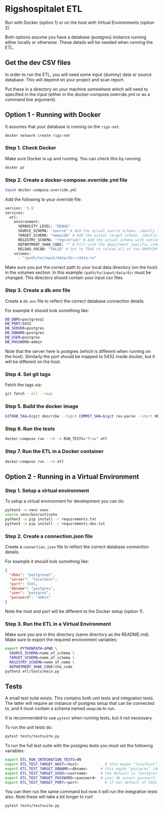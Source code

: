 # Rigshospitalet ETL

Run with Docker (option 1) or on the host with Virtual Environments (option 2).

Both options assume you have a database (postgres) instance running either locally or otherwise. These details will be needed when running the ETL.

## Get the dev CSV files
In order to run the ETL, you will need some input (dummy) data or source database. This will depend on your project and scan report.

Put these in a directory on your machine somewhere which will need to specified in the input (either in the docker-compose.override.yml or as a command line argument).

## Option 1 - Running with Docker
It assumes that your database is running on the `rigs-net`.
```bash
docker network create rigs-net
```

### Step 1. Check Docker
Make sure Docker is up and running. You can check this by running:
```bash
docker ps
```

### Step 2. Create a docker-compose.override.yml file
```bash
touch docker-compose.override.yml
```

Add the following to your override file:
```bash
version: '3.5'
services:
  etl:
    environment:
      VERBOSITY_LEVEL: "DEBUG"
      SOURCE_SCHEMA: "source" # Add the actual source schema, ideally site-specific
      TARGET_SCHEMA: "omopcdm" # Add the actual target schema, ideally site-specific
      REGISTRY_SCHEMA: "registries" # Add the actual schema with national registries
      DEPARTMENT_SHAK_CODE: "" # Fill with the department specific code
      RELOAD_VOCAB: "FALSE" # Set to TRUE to reload all of the OMOPCDM vocab tables
    volumes:
      - "/path/to/input/data/dir:/data:ro"
```

Make sure you put the correct path to your local data directory (on the host) in the volumes section. In this example `/path/to/input/data/dir` must be changed.
This directory should contain your input csv files.

### Step 3. Create a db.env file
Create a `db.env` file to reflect the correct database connection details.

For example it should look something like:
```bash
DB_DBMS=postgresql
DB_PORT=5432
DB_SERVER=postgres
DB_DBNAME=postgres
DB_USER=postgres
DB_PASSWORD=admin
```

Note that the server here is postgres (which is different when running on the host). Similarly the port should be mapped to 5432 inside docker, but it will be different on the host.

### Step 4. Set git tags
Fetch the tags via:
```bash
git fetch --all --tags
```

### Step 5. Build the docker image
```bash
GITHUB_TAG=$(git describe --tags) COMMIT_SHA=$(git rev-parse --short HEAD) docker-compose build
```

### Step 6. Run the tests
```bash
docker-compose run --rm -e RUN_TESTS="True" etl
```

### Step 7. Run the ETL in a Docker container
```bash
docker-compose run --rm etl
```

## Option 2 - Running in a Virtual Environment

### Step 1. Setup a virtual environment
To setup a virtual environment for development you can do:
```bash
python3 -m venv venv
source venv/bin/activate
python3 -m pip install -r requirements.txt
python3 -m pip install -r requirements.dev.txt
```

### Step 2. Create a connection.json file
Create a `connection.json` file to reflect the correct database connection details.

For example it should look something like:
```json
{
  "dbms": "postgresql",
  "server": "localhost",
  "port": 5565,
  "dbname": "postgres",
  "user": "postgres",
  "password": "admin"
}
```

Note the host and port will be different to the Docker setup (option 1).

### Step 3. Run the ETL in a Virtual Environment
Make sure you are in this directory (same directory as the README.md). Make sure to export the required environment variables:

```bash
export PYTHONPATH=$PWD \
  SOURCE_SCHEMA=name_of_schema \
  TARGET_SCHEMA=name_of_schema \
  REGISTRY_SCHEMA=name_of_name \
  DEPARTMENT_SHAK_CODE=the_code
python3 etl/tools/main.py
```

## Tests

A small test suite exists. This contains both unit tests and integration tests. The latter will require an instance of postgres setup that can be connected to, and it must contain a schema named `omopcdm` to run.

It is recommended to use `pytest` when running tests, but it not necessary.

To run the unit tests do:
```bash
pytest tests/testsuite.py
```

To run the full test suite with the postgres tests you must set the following variables:
```bash
export ETL_RUN_INTEGRATION_TESTS=ON
export ETL_TEST_TARGET_HOST=<host> 		      # this maybe "localhost" or an aws instance
export ETL_TEST_TARGET_DBNAME=<dbname> 	    # this maybe "postgres" (default) but can be anything
export ETL_TEST_TARGET_USER=<username>	    # the default is "postgres", set this variable to override
export ETL_TEST_TARGET_PASSWORD=<password>  # your db access password
export ETL_TEST_TARGET_PORT=<port>		      # if not default of 5432
```

You can then run the same command but now it will run the integration tests also. Note these will take a bit longer to run!
```bash
pytest tests/testsuite.py
```

